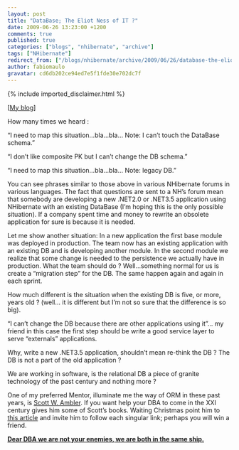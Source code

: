 ```yaml
---
layout: post
title: "DataBase; The Eliot Ness of IT ?"
date: 2009-06-26 13:23:00 +1200
comments: true
published: true
categories: ["blogs", "nhibernate", "archive"]
tags: ["NHibernate"]
redirect_from: ["/blogs/nhibernate/archive/2009/06/26/database-the-eliot-ness-of-it.aspx/", "/blogs/nhibernate/archive/2009/06/26/database-the-eliot-ness-of-it.html"]
author: fabiomaulo
gravatar: cd6db202ce94ed7e5f1fde30e702dc7f
---
```

{% include imported_disclaimer.html %}
<p>[<a target="_blank" href="http://fabiomaulo.blogspot.com/">My blog</a>]</p>
<p>How many times we heard : </p>
<p>&ldquo;I need to map this situation&hellip;bla&hellip;bla&hellip; Note: I can&rsquo;t touch the DataBase schema.&rdquo;</p>
<p>&ldquo;I don&rsquo;t like composite PK but I can&rsquo;t change the DB schema.&rdquo;</p>
<p>&ldquo;I need to map this situation&hellip;bla&hellip;bla&hellip; Note: legacy DB.&rdquo;</p>
<p>You can see phrases similar to those above in various NHibernate forums in various languages. The fact that questions are sent to a NH&rsquo;s forum mean that somebody are developing a new .NET2.0 or .NET3.5 application using NHibernate with an existing DataBase (I&rsquo;m hoping this is the only possible situation). If a company spent time and money to rewrite an obsolete application for sure is because it is needed.</p>
<p>Let me show another situation: In a new application the first base module was deployed in production. The team now has an existing application with an existing DB and is developing another module. In the second module we realize that some change is needed to the persistence we actually have in production. What the team should do ? Well&hellip;something normal for us is create a &ldquo;migration step&rdquo; for the DB. The same happen again and again in each sprint.</p>
<p>How much different is the situation when the existing DB is five, or more, years old ? (well&hellip; it is different but I&rsquo;m not so sure that the difference is so big).</p>
<p>&ldquo;I can&rsquo;t change the DB because there are other applications using it&rdquo;&hellip; my friend in this case the first step should be write a good service layer to serve &ldquo;externals&rdquo; applications.</p>
<p>Why, write a new .NET3.5 application, shouldn&rsquo;t mean re-think the DB ? The DB is not a part of the old application ?</p>
<p>We are working in software, is the relational DB a piece of granite technology of the past century and nothing more ?</p>
<p>One of my preferred Mentor, illuminate me the way of ORM in these past years, is <a target="_blank" href="http://www.ambysoft.com/scottAmbler.html">Scott W. Ambler</a>. If you want help your DBA to come in the XXI century gives him some of Scott&rsquo;s books. Waiting Christmas point him to <a target="_blank" href="http://www.agiledata.org/essays/databaseRefactoring.html">this article</a> and invite him to follow each singular link; perhaps you will win a friend.</p>
<p><strong><span style="text-decoration: underline;"><span style="font-size: 100%">Dear DBA we are not your enemies, we are both in the same ship.</span></span></strong></p>
